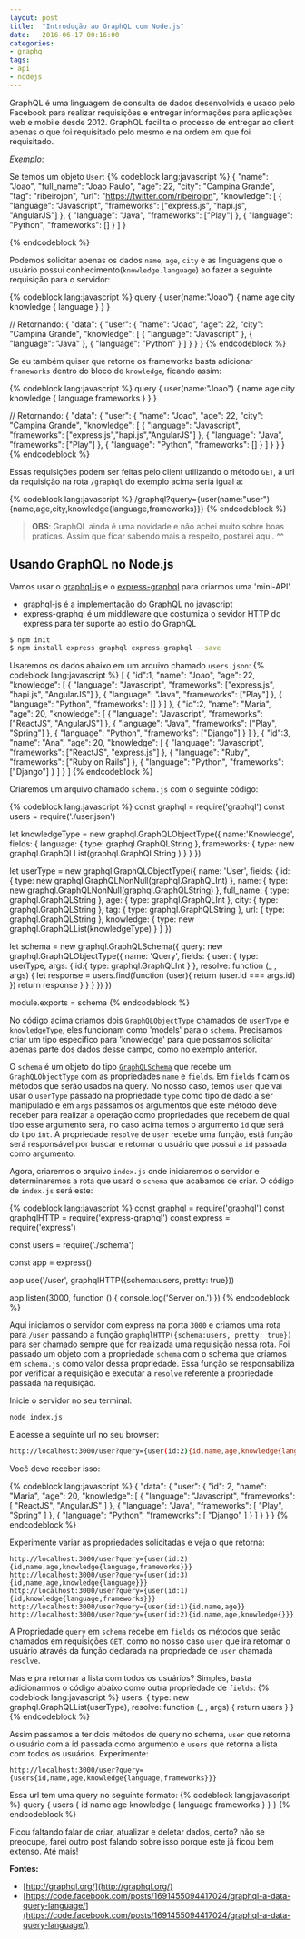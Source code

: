 ```yaml
---
layout: post
title:  "Introdução ao GraphQL com Node.js"
date:   2016-06-17 00:16:00
categories:
- graphq
tags:
- api
- nodejs
---
```

GraphQL é uma linguagem de consulta de dados desenvolvida e usado pelo Facebook para realizar requisições e entregar informações para aplicações web e mobile desde 2012. GraphQL facilita o processo de entregar ao client apenas o que foi requisitado pelo mesmo e na ordem em que foi requisitado.

*Exemplo*:

Se temos um objeto `User`:
{% codeblock lang:javascript %}
{
	"name": "Joao",
	"full_name": "Joao Paulo",
	"age": 22,
	"city": "Campina Grande",
	"tag": "ribeirojpn",
	"url": "https://twitter.com/ribeirojpn",
	"knowledge": [
		{
			"language": "Javascript",
			"frameworks": ["express.js", "hapi.js", "AngularJS"]
		},
		{
			"language": "Java",
			"frameworks": ["Play"]
		},
		{
			"language": "Python",
			"frameworks": []
		}
	]
}

{% endcodeblock %}

Podemos solicitar apenas os dados `name`, `age`, `city` e as linguagens que o usuário possui conhecimento(`knowledge.language`) ao fazer a seguinte requisição para o servidor:

{% codeblock lang:javascript %}
query {
	user(name:"Joao") {
		name
		age
		city
		knowledge {
			language
		}
	}
}

// Retornando:
{
  "data": {
    "user": {
      "name": "Joao",
      "age": 22,
      "city": "Campina Grande",
      "knowledge": [
        {
          "language": "Javascript"
        },
        {
          "language": "Java"
        },
        {
          "language": "Python"
        }
      ]
    }
  }
}
{% endcodeblock %}

Se eu também quiser que retorne os frameworks basta adicionar `frameworks` dentro do bloco de `knowledge`, ficando assim:

{% codeblock lang:javascript %}
query {
	user(name:"Joao") {
		name
		age
		city
		knowledge {
			language
			frameworks
		}
	}
}

// Retornando:
{
  "data": {
    "user": {
      "name": "Joao",
      "age": 22,
      "city": "Campina Grande",
      "knowledge": [
        {
          "language": "Javascript",
          "frameworks": ["express.js","hapi.js","AngularJS"]
        },
        {
          "language": "Java",
          "frameworks": ["Play"]
        },
        {
          "language": "Python",
          "frameworks": []
        }
      ]
    }
  }
}
{% endcodeblock %}

Essas requisições podem ser feitas pelo client utilizando o método `GET`, a url da requisição na rota `/graphql` do exemplo acima seria igual a:

{% codeblock lang:javascript %}
/graphql?query={user(name:"user"){name,age,city,knowledge{language,frameworks}}}
{% endcodeblock %}

> **OBS**: GraphQL ainda é uma novidade e não achei muito sobre boas praticas. Assim que ficar sabendo mais a respeito, postarei aqui. ^^

## Usando GraphQL no Node.js

Vamos usar o [graphql-js](https://github.com/graphql/graphql-js) e o [express-graphql](https://github.com/graphql/express-graphql) para criarmos uma 'mini-API'.

 - graphql-js é a implementação do GraphQL no javascript
 - express-graphql é um middleware que costumiza o sevidor HTTP do express para ter suporte ao estilo do GraphQL

``` bash
$ npm init
$ npm install express graphql express-graphql --save
```

Usaremos os dados abaixo em um arquivo chamado `users.json`:
{% codeblock lang:javascript %}
[
	{
		"id":1,
		"name": "Joao",
		"age": 22,
		"knowledge": [
			{
				"language": "Javascript",
				"frameworks": ["express.js", "hapi.js", "AngularJS"]
			},
			{
				"language": "Java",
				"frameworks": ["Play"]
			},
			{
				"language": "Python",
				"frameworks": []
			}
		]
	},
	{
		"id":2,
		"name": "Maria",
		"age": 20,
		"knowledge": [
			{
				"language": "Javascript",
				"frameworks": ["ReactJS", "AngularJS"]
			},
			{
				"language": "Java",
				"frameworks": ["Play", "Spring"]
			},
			{
				"language": "Python",
				"frameworks": ["Django"]
			}
		]
	},
	{
		"id":3,
		"name": "Ana",
		"age": 20,
		"knowledge": [
			{
				"language": "Javascript",
				"frameworks": ["ReactJS", "express.js"]
			},
			{
				"language": "Ruby",
				"frameworks": ["Ruby on Rails"]
			},
			{
				"language": "Python",
				"frameworks": ["Django"]
			}
		]
	}
]
{% endcodeblock %}

Criaremos um arquivo chamado `schema.js` com o seguinte código:

{% codeblock lang:javascript %}
const graphql = require('graphql')
const users = require('./user.json')

let knowledgeType = new graphql.GraphQLObjectType({
  name:'Knowledge',
  fields: {
		language: { type: graphql.GraphQLString },
		frameworks: { type: new graphql.GraphQLList(graphql.GraphQLString ) }
  }
})

let userType = new graphql.GraphQLObjectType({
  name: 'User',
	fields: {
		id: { type: new graphql.GraphQLNonNull(graphql.GraphQLInt) },
		name: { type: new graphql.GraphQLNonNull(graphql.GraphQLString) },
		full_name: { type: graphql.GraphQLString },
		age: { type: graphql.GraphQLInt },
		city: { type: graphql.GraphQLString },
		tag: { type: graphql.GraphQLString },
		url: { type: graphql.GraphQLString },
		knowledge: { type: new graphql.GraphQLList(knowledgeType) }
	}
})

let schema = new graphql.GraphQLSchema({
	query: new graphql.GraphQLObjectType({
    name: 'Query',
    fields: {
		  user: {
				type: userType,
      	args: {
          id:{
            type: graphql.GraphQLInt
          }
        },
        resolve: function (_ , args) {
					let response = users.find(function (user){
						return (user.id === args.id)
					})
          return response
        }
			}
		}
	})
})

module.exports = schema
{% endcodeblock %}

No código acima criamos dois [`GraphQLObjectType`](http://graphql.org/docs/api-reference-type-system/#graphqlobjecttype) chamados de `userType` e `knowledgeType`, eles funcionam como 'models' para o `schema`. Precisamos criar um tipo especifico para 'knowledge' para que possamos solicitar apenas parte dos dados desse campo, como no exemplo anterior.

O `schema` é um objeto do tipo [`GraphQLSchema`](http://graphql.org/docs/api-reference-type-system/#graphqlschema) que recebe um `GraphQLObjectType` com as propriedades `name` e `fields`. Em `fields` ficam os métodos que serão usados na query. No nosso caso, temos `user` que vai usar o `userType` passado na propriedade `type` como tipo de dado a ser manipulado e em `args` passamos os argumentos que este método deve receber para realizar a operação como propriedades que recebem de qual tipo esse argumento será, no caso acima temos o argumento `id` que será do tipo `int`. A propriedade `resolve` de `user` recebe uma função, está função será responsável por buscar e retornar o usuário que possui a `id` passada como argumento.

Agora, criaremos o arquivo `index.js` onde iniciaremos o servidor e determinaremos a rota que usará o `schema` que acabamos de criar. O código de `index.js` será este:

{% codeblock lang:javascript %}
const graphql = require('graphql')
const graphqlHTTP = require('express-graphql')
const express = require('express')

const users = require('./schema')

const app = express()

app.use('/user', graphqlHTTP({schema:users, pretty: true}))

app.listen(3000, function () {
  console.log('Server on.')
})
{% endcodeblock %}

Aqui iniciamos o servidor com express na porta `3000` e criamos uma rota para `/user` passando a função `graphqlHTTP({schema:users, pretty: true})`
para ser chamado sempre que for realizada uma requisição nessa rota. Foi passado um objeto com a propriedade `schema` com o schema que criamos em `schema.js` como valor dessa propriedade. Essa função se responsabiliza por verificar a requisição e executar a `resolve` referente a propriedade passada na requisição.

Inicie o servidor no seu terminal:
``` bash
node index.js
```

E acesse a seguinte url no seu browser:

``` bash
http://localhost:3000/user?query={user(id:2){id,name,age,knowledge{language,frameworks}}}
```

Você deve receber isso:

{% codeblock lang:javascript %}
{
  "data": {
    "user": {
      "id": 2,
      "name": "Maria",
      "age": 20,
      "knowledge": [
        {
          "language": "Javascript",
          "frameworks": [
            "ReactJS",
            "AngularJS"
          ]
        },
        {
          "language": "Java",
          "frameworks": [
            "Play",
            "Spring"
          ]
        },
        {
          "language": "Python",
          "frameworks": [
            "Django"
          ]
        }
      ]
    }
  }
}
{% endcodeblock %}

Experimente variar as propriedades solicitadas e veja o que retorna:
```
http://localhost:3000/user?query={user(id:2){id,name,age,knowledge{language,frameworks}}}
http://localhost:3000/user?query={user(id:3){id,name,age,knowledge{language}}}
http://localhost:3000/user?query={user(id:1){id,knowledge{language,frameworks}}}
http://localhost:3000/user?query={user(id:1){id,name,age}}
http://localhost:3000/user?query={user(id:2){id,name,age,knowledge{}}}
```

A Propriedade `query` em `schema` recebe em `fields` os métodos que serão chamados em requisições `GET`, como no nosso caso `user` que ira retornar o usuário através da função declarada na propriedade de `user` chamada `resolve`.

Mas e pra retornar a lista com todos os usuários? Simples, basta adicionarmos o código abaixo como outra propriedade de `fields`:
{% codeblock lang:javascript %}
users: {
	type: new graphql.GraphQLList(userType),
	resolve: function (_ , args) {
		return users
	}
}
{% endcodeblock %}

Assim passamos a ter dois métodos de query no schema, `user` que retorna o usuário com a id passada como argumento e `users` que retorna a lista com todos os usuários. Experimente:

```
http://localhost:3000/user?query={users{id,name,age,knowledge{language,frameworks}}}
```

Essa url tem uma query no seguinte formato:
{% codeblock lang:javascript %}
query {
	users {
		id
		name
		age
		knowledge {
			language
			frameworks
		}
	}
}
{% endcodeblock %}

Ficou faltando falar de criar, atualizar e deletar dados, certo? não se preocupe, farei outro post falando sobre isso porque este já ficou bem extenso. Até mais!

**Fontes:**

 - [http://graphql.org/](http://graphql.org/)
 - [https://code.facebook.com/posts/1691455094417024/graphql-a-data-query-language/](https://code.facebook.com/posts/1691455094417024/graphql-a-data-query-language/)
